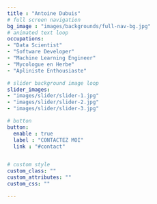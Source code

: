 ```yaml
---
title : "Antoine Dubuis"
# full screen navigation
bg_image : "images/backgrounds/full-nav-bg.jpg"
# animated text loop
occupations:
- "Data Scientist"
- "Software Developer"
- "Machine Learning Engineer"
- "Mycologue en Herbe"
- "Apliniste Enthousiaste"

# slider background image loop
slider_images:
- "images/slider/slider-1.jpg"
- "images/slider/slider-2.jpg"
- "images/slider/slider-3.jpg"

# button
button:
  enable : true
  label : "CONTACTEZ MOI"
  link : "#contact"


# custom style
custom_class: "" 
custom_attributes: "" 
custom_css: ""

---
```

